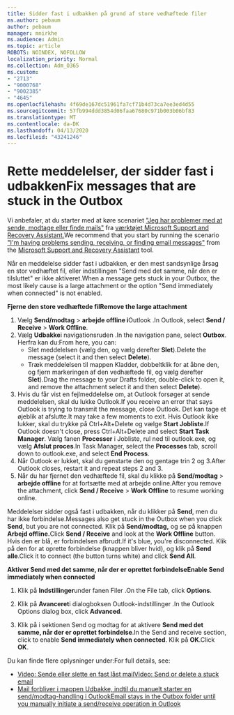 ```yaml
---
title: Sidder fast i udbakken på grund af store vedhæftede filer
ms.author: pebaum
author: pebaum
manager: mnirkhe
ms.audience: Admin
ms.topic: article
ROBOTS: NOINDEX, NOFOLLOW
localization_priority: Normal
ms.collection: Adm_O365
ms.custom:
- "2713"
- "9000768"
- "9002385"
- "4645"
ms.openlocfilehash: 4f69de167dc51961fa7cf71b4d73ca7ee3ed4d55
ms.sourcegitcommit: 57fb994ddd3854d06faa67680c971b003b06bf83
ms.translationtype: MT
ms.contentlocale: da-DK
ms.lasthandoff: 04/13/2020
ms.locfileid: "43241246"
---
```

# <a name="fix-messages-that-are-stuck-in-the-outbox"></a><span data-ttu-id="9e368-102">Rette meddelelser, der sidder fast i udbakken</span><span class="sxs-lookup"><span data-stu-id="9e368-102">Fix messages that are stuck in the Outbox</span></span>

<span data-ttu-id="9e368-103">Vi anbefaler, at du starter med at køre scenariet ["Jeg har problemer med at sende, modtage eller finde mails"](https://aka.ms/SaRA-OutlookSendReceive) fra [værktøjet Microsoft Support and Recovery Assistant.](https://diagnostics.office.com/#/)</span><span class="sxs-lookup"><span data-stu-id="9e368-103">We recommend that you start by running the scenario ["I'm having problems sending, receiving, or finding email messages"](https://aka.ms/SaRA-OutlookSendReceive) from the [Microsoft Support and Recovery Assistant](https://diagnostics.office.com/#/) tool.</span></span>

<span data-ttu-id="9e368-104">Når en meddelelse sidder fast i udbakken, er den mest sandsynlige årsag en stor vedhæftet fil, eller indstillingen "Send med det samme, når den er tilsluttet" er ikke aktiveret.</span><span class="sxs-lookup"><span data-stu-id="9e368-104">When a message gets stuck in your Outbox, the most likely cause is a large attachment or the option "Send immediately when connected" is not enabled.</span></span>

<span data-ttu-id="9e368-105">**Fjerne den store vedhæftede fil**</span><span class="sxs-lookup"><span data-stu-id="9e368-105">**Remove the large attachment**</span></span>

1. <span data-ttu-id="9e368-106">Vælg **Send/modtag** > **arbejde offline i**Outlook .</span><span class="sxs-lookup"><span data-stu-id="9e368-106">In Outlook, select **Send / Receive** > **Work Offline**.</span></span> 
2. <span data-ttu-id="9e368-107">Vælg **Udbakke**i navigationsruden .</span><span class="sxs-lookup"><span data-stu-id="9e368-107">In the navigation pane, select **Outbox**.</span></span> <span data-ttu-id="9e368-108">Herfra kan du:</span><span class="sxs-lookup"><span data-stu-id="9e368-108">From here, you can:</span></span> 
    - <span data-ttu-id="9e368-109">Slet meddelelsen (vælg den, og vælg derefter **Slet**).</span><span class="sxs-lookup"><span data-stu-id="9e368-109">Delete the message (select it and then select **Delete**).</span></span>
    - <span data-ttu-id="9e368-110">Træk meddelelsen til mappen Kladder, dobbeltklik for at åbne den, og fjern markeringen af den vedhæftede fil, og vælg derefter **Slet**).</span><span class="sxs-lookup"><span data-stu-id="9e368-110">Drag the message to your Drafts folder, double-click to open it, and remove the attachment select it and then select **Delete**).</span></span>
3. <span data-ttu-id="9e368-111">Hvis du får vist en fejlmeddelelse om, at Outlook forsøger at sende meddelelsen, skal du lukke Outlook.</span><span class="sxs-lookup"><span data-stu-id="9e368-111">If you receive an error that says Outlook is trying to transmit the message, close Outlook.</span></span> <span data-ttu-id="9e368-112">Det kan tage et øjeblik at afslutte.</span><span class="sxs-lookup"><span data-stu-id="9e368-112">It may take a few moments to exit.</span></span> <span data-ttu-id="9e368-113">Hvis Outlook ikke lukker, skal du trykke på Ctrl+Alt+Delete og vælge **Start Jobliste**.</span><span class="sxs-lookup"><span data-stu-id="9e368-113">If Outlook doesn't close, press Ctrl+Alt+Delete and select **Start Task Manager**.</span></span> <span data-ttu-id="9e368-114">Vælg fanen **Processer** i Jobliste, rul ned til outlook.exe, og vælg **Afslut proces**.</span><span class="sxs-lookup"><span data-stu-id="9e368-114">In Task Manager, select the **Processes** tab, scroll down to outlook.exe, and select **End Process**.</span></span>
4. <span data-ttu-id="9e368-115">Når Outlook er lukket, skal du genstarte den og gentage trin 2 og 3.</span><span class="sxs-lookup"><span data-stu-id="9e368-115">After Outlook closes, restart it and repeat steps 2 and 3.</span></span> 
5. <span data-ttu-id="9e368-116">Når du har fjernet den vedhæftede fil, skal du klikke på **Send/modtag** > **arbejde offline** for at fortsætte med at arbejde online.</span><span class="sxs-lookup"><span data-stu-id="9e368-116">After you remove the attachment, click **Send / Receive** > **Work Offline** to resume working online.</span></span> 

<span data-ttu-id="9e368-117">Meddelelser sidder også fast i udbakken, når du klikker på **Send**, men du har ikke forbindelse.</span><span class="sxs-lookup"><span data-stu-id="9e368-117">Messages also get stuck in the Outbox when you click **Send**, but you are not connected.</span></span> <span data-ttu-id="9e368-118">Klik på **Send/modtag,** og se på knappen **Arbejd offline.**</span><span class="sxs-lookup"><span data-stu-id="9e368-118">Click **Send / Receive** and look at the **Work Offline** button.</span></span> <span data-ttu-id="9e368-119">Hvis den er blå, er forbindelsen afbrudt.</span><span class="sxs-lookup"><span data-stu-id="9e368-119">If it's blue, you're disconnected.</span></span> <span data-ttu-id="9e368-120">Klik på den for at oprette forbindelse (knappen bliver hvid), og klik på **Send alle**.</span><span class="sxs-lookup"><span data-stu-id="9e368-120">Click it to connect (the button turns white) and click **Send All**.</span></span>
 
<span data-ttu-id="9e368-121">**Aktiver Send med det samme, når der er oprettet forbindelse**</span><span class="sxs-lookup"><span data-stu-id="9e368-121">**Enable Send immediately when connected**</span></span>
 
1. <span data-ttu-id="9e368-122">Klik på **Indstillinger**under fanen Filer .</span><span class="sxs-lookup"><span data-stu-id="9e368-122">On the File tab, click **Options**.</span></span>

2. <span data-ttu-id="9e368-123">Klik på **Avanceret**i dialogboksen Outlook-indstillinger .</span><span class="sxs-lookup"><span data-stu-id="9e368-123">In the Outlook Options dialog box, click **Advanced**.</span></span>

3. <span data-ttu-id="9e368-124">Klik på i sektionen Send og modtag for at aktivere **Send med det samme, når der er oprettet forbindelse**.</span><span class="sxs-lookup"><span data-stu-id="9e368-124">In the Send and receive section, click to enable **Send immediately when connected**.</span></span> <span data-ttu-id="9e368-125">Klik på **OK**.</span><span class="sxs-lookup"><span data-stu-id="9e368-125">Click **OK**.</span></span>
 
<span data-ttu-id="9e368-126">Du kan finde flere oplysninger under:</span><span class="sxs-lookup"><span data-stu-id="9e368-126">For full details, see:</span></span>
- [<span data-ttu-id="9e368-127">Video: Sende eller slette en fast låst mail</span><span class="sxs-lookup"><span data-stu-id="9e368-127">Video: Send or delete a stuck email</span></span>](https://support.office.com/article/Video-Send-or-delete-an-email-stuck-in-your-outbox-26d5d34a-4e5f-444a-a9e8-44db04a94dec) 
- [<span data-ttu-id="9e368-128">Mail forbliver i mappen Udbakke, indtil du manuelt starter en send/modtag-handling i Outlook</span><span class="sxs-lookup"><span data-stu-id="9e368-128">Email stays in the Outbox folder until you manually initiate a send/receive operation in Outlook</span></span>](https://support.microsoft.com/help/2797572/email-stays-in-the-outbox-folder-until-you-manually-initiate-a-send-re)
